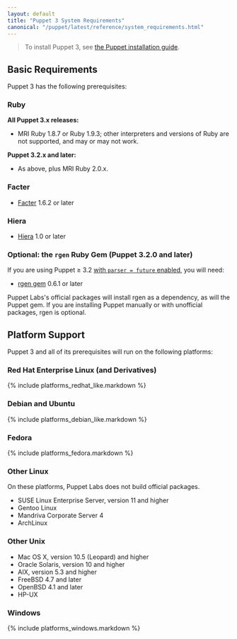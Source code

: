 ```yaml
---
layout: default
title: "Puppet 3 System Requirements"
canonical: "/puppet/latest/reference/system_requirements.html"
---
```


> To install Puppet 3, see [the Puppet installation guide](/guides/install_puppet/pre_install.html).

Basic Requirements
-----

Puppet 3 has the following prerequisites:

### Ruby

**All Puppet 3.x releases:**

- MRI Ruby 1.8.7 or Ruby 1.9.3; other interpreters and versions of Ruby are not supported, and may or may not work.

**Puppet 3.2.x and later:**

- As above, plus MRI Ruby 2.0.x.

### Facter

- [Facter](http://www.puppetlabs.com/puppet/related-projects/facter/) 1.6.2 or later

### Hiera

- [Hiera](/hiera/latest/) 1.0 or later

### Optional: the `rgen` Ruby Gem (Puppet 3.2.0 and later)

If you are using Puppet ≥ 3.2 [with `parser = future` enabled](./lang_experimental_3_2.html), you will need:

- [rgen gem](http://ruby-gen.org/downloads) 0.6.1 or later

Puppet Labs's official packages will install rgen as a dependency, as will the Puppet gem. If you are installing Puppet manually or with unofficial packages, rgen is optional.

Platform Support
-----

Puppet 3 and all of its prerequisites will run on the following platforms:

### Red Hat Enterprise Linux (and Derivatives)

{% include platforms_redhat_like.markdown %}

### Debian and Ubuntu

{% include platforms_debian_like.markdown %}

### Fedora

{% include platforms_fedora.markdown %}

### Other Linux

On these platforms, Puppet Labs does not build official packages.

- SUSE Linux Enterprise Server, version 11 and higher
- Gentoo Linux
- Mandriva Corporate Server 4 <!-- Version not checked recently -->
- ArchLinux

### Other Unix

- Mac OS X, version 10.5 (Leopard) and higher
- Oracle Solaris, version 10 and higher
- AIX, version 5.3 and higher
- FreeBSD 4.7 and later <!-- Version not checked recently -->
- OpenBSD 4.1 and later <!-- Version not checked recently -->
- HP-UX

### Windows

{% include platforms_windows.markdown %}

